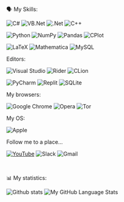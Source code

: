 🗣 My Skills:

![C#](https://img.shields.io/badge/c%23-%23239120.svg?style=for-the-badge&logo=c-sharp&logoColor=white&color=890ab8&labelColor=purple)
![VB.Net](https://img.shields.io/badge/VISUALBASIC.NET-5C2D91?style=for-the-badge&logo=.net&logoColor=white&color=890ab8&labelColor=purple)
![.Net](https://img.shields.io/badge/.NET-5C2D91?style=for-the-badge&logo=.net&logoColor=white&color=890ab8&labelColor=purple)
![C++](https://img.shields.io/badge/c++-%2300599C.svg?style=for-the-badge&logo=c%2B%2B&logoColor=white&color=890ab8&labelColor=purple)

![Python](https://img.shields.io/badge/python-3670A0?style=for-the-badge&logo=python&logoColor=white&color=f2870d&labelColor=f55210)
![NumPy](https://img.shields.io/badge/numpy-%23013243.svg?style=for-the-badge&logo=numpy&logoColor=white&color=f2870d&labelColor=f55210)
![Pandas](https://img.shields.io/badge/pandas-%23150458.svg?style=for-the-badge&logo=pandas&logoColor=white&color=f2870d&labelColor=f55210)
![CPlot](https://img.shields.io/badge/CPlot-%233F4F75.svg?style=for-the-badge&logo=plotly&logoColor=white&color=f2870d&labelColor=f55210)

![LaTeX](https://img.shields.io/badge/latex-%23008080.svg?style=for-the-badge&logo=latex&logoColor=white&color=0ab076&labelColor=127c57)
![Mathematica](https://img.shields.io/badge/Mathematica-%23008080.svg?style=for-the-badge&logo=scipy&logoColor=white&color=0ab076&labelColor=127c57)
![MySQL](https://img.shields.io/badge/mysql-%2300f.svg?style=for-the-badge&logo=mysql&logoColor=white&color=0ab076&labelColor=127c57)

Editors:

![Visual Studio](https://img.shields.io/badge/Visual%20Studio-5C2D91.svg?style=for-the-badge&logo=visual-studio&logoColor=white&color=890ab8&labelColor=purple)
![Rider](https://img.shields.io/badge/Rider-000000.svg?style=for-the-badge&logo=Rider&logoColor=white&color=890ab8&labelColor=purple)
![CLion](https://img.shields.io/badge/CLion-black?style=for-the-badge&logo=clion&logoColor=white&color=890ab8&labelColor=purple)

![PyCharm](https://img.shields.io/badge/pycharm-143?style=for-the-badge&logo=pycharm&logoColor=white&color=f2870d&labelColor=f55210)
![Replit](https://img.shields.io/badge/Repl.it-DD1200?style=for-the-badge&logo=Replit&logoColor=white&color=f2870d&labelColor=f55210)
![SQLite](https://img.shields.io/badge/sqlite-%2307405e.svg?style=for-the-badge&logo=sqlite&logoColor=white&color=f2870d&labelColor=f55210)

<!--
[![Generic badge]()](https://shields.io/)
[![Generic badge]()](https://shields.io/)
[![Generic badge]()](https://shields.io/)
-->
My browsers:

![Google Chrome](https://img.shields.io/badge/Google%20Chrome-4285F4?style=for-the-badge&logo=GoogleChrome&logoColor=white&color=4577da&labelColor=2e4f90)
![Opera](https://img.shields.io/badge/Opera-FF1B2D?style=for-the-badge&logo=Opera&logoColor=white&color=4577da&labelColor=2e4f90)
![Tor](https://img.shields.io/badge/Tor-7D4698?style=for-the-badge&logo=Tor-Browser&logoColor=white&color=4577da&labelColor=2e4f90)

My OS:

![Apple](https://img.shields.io/badge/Apple-%23000000.svg?style=for-the-badge&logo=apple&logoColor=white&color=ff8cc8&labelColor=f6398e)




Follow me to a place...

[![YouTube](https://img.shields.io/badge/YouTube-%23FF0000.svg?style=for-the-badge&logo=YouTube&logoColor=white)](https://www.youtube.com/channel/UCu-5F8ZwJ_FVeHjPpNIudxA)
![Slack](https://img.shields.io/badge/Slack-4A154B?style=for-the-badge&logo=slack&logoColor=white)
![Gmail](https://img.shields.io/badge/Gmail-D14836?style=for-the-badge&logo=gmail&logoColor=white)

&nbsp;&nbsp;

📊 My statistics:

![Github stats](https://github-readme-stats.vercel.app/api?username=RusMermaid&theme=codeSTACKr&show_icons=true&count_private=true)
![My GitHub Language Stats](https://github-readme-stats.vercel.app/api/top-langs/?username=RusMermaid&langs_count=7&count_private=true&theme=codeSTACKr&hide=nix,dockerfile,html,glsl,c++,gdscript,javascript,css)
<!--&include_repo=Ural_CS
-->
